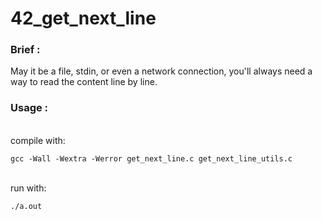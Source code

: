 # 42_get_next_line

### Brief :
May it be a file, stdin, or even a network connection, you'll always need a way to read the content line by line.

### Usage :
<br>compile with:<br>

```
gcc -Wall -Wextra -Werror get_next_line.c get_next_line_utils.c
```

<br>run with:<br>

```
./a.out
```
